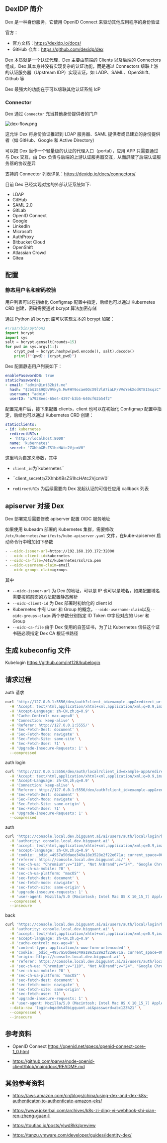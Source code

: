 ## DexIDP 简介

Dex 是一种身份服务，它使用 OpenID Connect 来驱动其他应用程序的身份验证

官方：

- 官方文档：<https://dexidp.io/docs/>
- GitHub 仓库：<https://github.com/dexidp/dex>

Dex 本质就是一个认证代理，Dex 主要由前端的 Clients 以及后端的 Connectors 组成，Dex 其本身并没有实现复杂的认证功能，而是通过 Connectors 级联上游的认证服务器（Upstream IDP）实现认证，如 LADP、SAML、OpenShift、Github 等

Dex 最强大的功能在于可以级联其他认证系统 IdP

### Connector

Dex 通过 `Connector` 充当其他身份提供者的门户

![dex-flow.png](.assets/DexIDP%E7%AE%80%E4%BB%8B/dex-flow.png)

这允许 Dex 将身份验证推迟到 LDAP 服务器、SAML 提供者或已建立的身份提供者（如 GitHub、Google 和 Active Directory）

可以把 Dex 当作一个轻量级的认证的代理入口（portal），应用 APP 只需要通过与 Dex 交互，由 Dex 负责与后端的上游认证服务器交互，从而屏蔽了后端认证服务器的协议差异

支持的 Connector 列表详见：<https://dexidp.io/docs/connectors/>

目前 Dex 已经实现对接的外部认证系统如下:

- LDAP
- GitHub
- SAML 2.0
- GitLab
- OpenID Connect
- Google
- LinkedIn
- Microsoft
- AuthProxy
- Bitbucket Cloud
- OpenShift
- Atlassian Crowd
- Gitea

## 配置

### 静态用户名和密码校验

用户列表可以在初始化 Configmap 配置中指定，后续也可以通过 Kubernetes CRD 创建，密码需要通过 bcrypt 算法加密存储

通过 Python 的 bcrypt 库可以实现文本的 bcrypt 加密：

```python
#!/usr/bin/python3
import bcrypt
import sys
salt = bcrypt.gensalt(rounds=15)
for pwd in sys.argv[1:]:
    crypt_pwd = bcrypt.hashpw(pwd.encode(), salt).decode()
    print(f"{pwd}: {crypt_pwd}")

```

Dex 配置静态用户列表如下：

```yaml
enablePasswordDB: true
staticPasswords:
- email: "admin@int32bit.me"
  hash: "$2b$15$9QbV9Vky5.MwFHY9ocae0OcX9lVlA7iaLP/VVoYekXodRT815sqzC"
  username: "admin"
  userID: "a7928eec-65e4-4397-b3b5-640cf62b54f2"
```

配置完用户后，接下来配置 clients，client 也可以在初始化 Configmap 配置中指定，后续也可以通过 Kubernetes CRD 创建：

```yaml
staticClients:
- id: kubernetes
  redirectURIs:
  - 'http://localhost:8000'
  name: 'kubernetes'
  secret: "ZXhhbXBsZS1hcHAtc2VjcmV0"
```

这里均为自定义参数，其中

- `client_id`为`kubernetes``
- ``client_secret`为`ZXhhbXBsZS1hcHAtc2VjcmV0`

- `redirectURIs` 为后续需要向 Dex 发起认证的可信任应用 callback 列表

## apiserver 对接 Dex

Dex 部署完后需要修改 apiserver 配置 OIDC 服务地址

如果使用 kubeadm 部署的 Kubernetes 集群，需要修改 `/etc/kubernetes/manifests/kube-apiserver.yaml` 文件，在kube-apiserver 启动命令行中增加如下参数

```bash
- --oidc-issuer-url=https://192.168.193.172:32000
- --oidc-client-id=kubernetes
- --oidc-ca-file=/etc/kubernetes/ssl/ca.pem
- --oidc-username-claim=email
- --oidc-groups-claim=groups

```

其中

- `--oidc-issuer-url` 为 Dex 的地址，可以是 IP 也可以是域名，如果配置域名需要按照前面的方法配置静态解析
- `--oidc-client-id` 为 Dex 部署时初始化的 client id
- Kubernetes 中有 User 和 Group 的概念，`--oidc-username-claim`以及`--oidc-groups-claim` 两个参数分别指定 ID Token 中字段对应的 User 和 Group
- `--oidc-ca-file` 由于 Dex 使用的自签证书，为了让 Kubernetes 信任这个证书链必须指定 Dex CA 根证书路径

## 生成 kubeconfig 文件

Kubelogin <https://github.com/int128/kubelogin>

## 请求过程

auth 请求

```bash
curl 'http://127.0.0.1:5556/dex/auth?client_id=example-app&redirect_uri=http%3A%2F%2F127.0.0.1%3A5555%2Fcallback&response_type=code&scope=openid+profile+email+offline_access&state=I+wish+to+wash+my+irish+wristwatch' \
  -H 'Accept: text/html,application/xhtml+xml,application/xml;q=0.9,image/avif,image/webp,image/apng,*/*;q=0.8,application/signed-exchange;v=b3;q=0.7' \
  -H 'Accept-Language: zh-CN,zh;q=0.9' \
  -H 'Cache-Control: max-age=0' \
  -H 'Connection: keep-alive' \
  -H 'Referer: http://127.0.0.1:5555/' \
  -H 'Sec-Fetch-Dest: document' \
  -H 'Sec-Fetch-Mode: navigate' \
  -H 'Sec-Fetch-Site: same-site' \
  -H 'Sec-Fetch-User: ?1' \
  -H 'Upgrade-Insecure-Requests: 1' \
  --compressed
```

auth login

```bash
curl 'http://127.0.0.1:5556/dex/auth/local?client_id=example-app&redirect_uri=http%3A%2F%2F127.0.0.1%3A5555%2Fcallback&response_type=code&scope=openid+profile+email+offline_access&state=I+wish+to+wash+my+irish+wristwatch' \
  -H 'Accept: text/html,application/xhtml+xml,application/xml;q=0.9,image/avif,image/webp,image/apng,*/*;q=0.8,application/signed-exchange;v=b3;q=0.7' \
  -H 'Accept-Language: zh-CN,zh;q=0.9' \
  -H 'Connection: keep-alive' \
  -H 'Referer: http://127.0.0.1:5556/dex/auth?client_id=example-app&redirect_uri=http%3A%2F%2F127.0.0.1%3A5555%2Fcallback&response_type=code&scope=openid+profile+email+offline_access&state=I+wish+to+wash+my+irish+wristwatch' \
  -H 'Sec-Fetch-Dest: document' \
  -H 'Sec-Fetch-Mode: navigate' \
  -H 'Sec-Fetch-Site: same-origin' \
  -H 'Sec-Fetch-User: ?1' \
  -H 'Upgrade-Insecure-Requests: 1' \
  --compressed
```

auth 

```bash
curl 'https://console.local.dev.bigquant.ai/ai/users/auth/local/login?back=&state=hvu5mnztgabkdxrpv3yb66g7t' \
  -H 'authority: console.local.dev.bigquant.ai' \
  -H 'accept: text/html,application/xhtml+xml,application/xml;q=0.9,image/avif,image/webp,image/apng,*/*;q=0.8,application/signed-exchange;v=b3;q=0.7' \
  -H 'accept-language: zh-CN,zh;q=0.9' \
  -H 'cookie: _bdid_=4957a50daee349a18e3528e2f22e671a; current_space=00000000-0000-0000-0000-000000000000; _ga=GA1.1.1323826053.1678970117; _ga_B58V018K6L=GS1.1.1679147385.4.0.1679147385.60.0.0; csrf-token=YPbdOlDL11kPszGgZLrwFAXSOCQU3Q0JE5MUqXUfvl82cxirA+57v0t6v7x8mXpTePBmoWyRVRikki/NVfl/ZA==; login-state=1ccf4b27' \
  -H 'referer: https://console.local.dev.bigquant.ai/' \
  -H 'sec-ch-ua: "Chromium";v="110", "Not A(Brand";v="24", "Google Chrome";v="110"' \
  -H 'sec-ch-ua-mobile: ?0' \
  -H 'sec-ch-ua-platform: "macOS"' \
  -H 'sec-fetch-dest: document' \
  -H 'sec-fetch-mode: navigate' \
  -H 'sec-fetch-site: same-origin' \
  -H 'upgrade-insecure-requests: 1' \
  -H 'user-agent: Mozilla/5.0 (Macintosh; Intel Mac OS X 10_15_7) AppleWebKit/537.36 (KHTML, like Gecko) Chrome/110.0.0.0 Safari/537.36' \
  --compressed \
  --insecure
```

back

```bash
curl 'https://console.local.dev.bigquant.ai/ai/users/auth/local/login?back=&state=hvu5mnztgabkdxrpv3yb66g7t' \
  -H 'authority: console.local.dev.bigquant.ai' \
  -H 'accept: text/html,application/xhtml+xml,application/xml;q=0.9,image/avif,image/webp,image/apng,*/*;q=0.8,application/signed-exchange;v=b3;q=0.7' \
  -H 'accept-language: zh-CN,zh;q=0.9' \
  -H 'cache-control: max-age=0' \
  -H 'content-type: application/x-www-form-urlencoded' \
  -H 'cookie: _bdid_=4957a50daee349a18e3528e2f22e671a; current_space=00000000-0000-0000-0000-000000000000; _ga=GA1.1.1323826053.1678970117; _ga_B58V018K6L=GS1.1.1679147385.4.0.1679147385.60.0.0; csrf-token=YPbdOlDL11kPszGgZLrwFAXSOCQU3Q0JE5MUqXUfvl82cxirA+57v0t6v7x8mXpTePBmoWyRVRikki/NVfl/ZA==; login-state=1ccf4b27' \
  -H 'origin: https://console.local.dev.bigquant.ai' \
  -H 'referer: https://console.local.dev.bigquant.ai/ai/users/auth/local/login?back=&state=hvu5mnztgabkdxrpv3yb66g7t' \
  -H 'sec-ch-ua: "Chromium";v="110", "Not A(Brand";v="24", "Google Chrome";v="110"' \
  -H 'sec-ch-ua-mobile: ?0' \
  -H 'sec-ch-ua-platform: "macOS"' \
  -H 'sec-fetch-dest: document' \
  -H 'sec-fetch-mode: navigate' \
  -H 'sec-fetch-site: same-origin' \
  -H 'sec-fetch-user: ?1' \
  -H 'upgrade-insecure-requests: 1' \
  -H 'user-agent: Mozilla/5.0 (Macintosh; Intel Mac OS X 10_15_7) AppleWebKit/537.36 (KHTML, like Gecko) Chrome/110.0.0.0 Safari/537.36' \
  --data-raw 'login=bqadm%40bigquant.ai&password=abc123%21' \
  --compressed \
  --insecure
```





## 参考资料

- OpenID Connect <https://openid.net/specs/openid-connect-core-1_0.html>

- <https://github.com/panva/node-openid-client/blob/main/docs/README.md>

## 其他参考资料

- <https://aws.amazon.com/cn/blogs/china/using-dex-and-dex-k8s-authenticator-to-authenticate-amazon-eks/>

- <https://www.jokerbai.com/archives/k8s-zi-ding-yi-webhook-shi-xian-ren-zheng-guan-li>

- <https://toutiao.io/posts/ylwd8kk/preview>

- <https://tanzu.vmware.com/developer/guides/identity-dex/>
